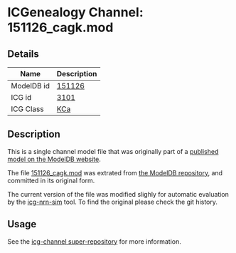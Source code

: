 # ICGenealogy Channel: 151126\_cagk.mod

## Details

Name | Description
---- | -----------
ModelDB id | [151126](http://senselab.med.yale.edu/ModelDB/ShowModel.cshtml?model=151126)
ICG id | [3101](http://icg.neurotheory.ox.ac.uk/channels/5/3101)
ICG Class | [KCa](http://icg.neurotheory.ox.ac.uk/channels/5)

## Description

This is a single channel model file that was originally part of a [published model on the ModelDB website](http://senselab.med.yale.edu/mModelDB/ShowModel.cshtml?model=151126).


The file [151126\_cagk.mod](151126_cagk.mod) was extrated from [the ModelDB repository](http://senselab.med.yale.edu/ModelDB/ShowModel.cshtml?model=151126), and committed in its original form.

The current version of the file was modified slighly for automatic evaluation by the [icg-nrn-sim](https://github.com/icgenealogy/icg-nrn-sim) tool. To find the original please check the git history.


## Usage

See the [icg-channel super-repository](https://github.com/icgenealogy/icg-channels) for more information.